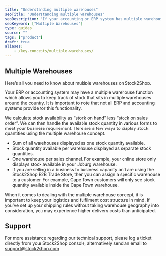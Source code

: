 ```yaml
---
title: "Understanding multiple warehouses"
seoTitle: "Understanding multiple warehouses"
seoDescription: "If your accounting or ERP system has multiple warehouse functionality, the Stock2Shop integration can handle the concept in a variety of ways. Let us help you tailor the perfect solution for your business. Find out more!"
seoKeyword: ["Multiple Warehouses"]
type: guides
source: ""
tags: ["product"]
draft: true
aliases:
    - /key-concepts/multiple-warehouses/
---
```


## Multiple Warehouses
Here’s all you need to know about multiple warehouses on Stock2Shop.

Your ERP or accounting system may have a multiple warehouse function which allows you to keep track of stock that sits in multiple warehouses around the country.
It is important to note that not all ERP and accounting systems provide for this functionality.

We calculate stock availability as “stock on hand” less “stock on sales order”.
We can then handle the available stock quantity in various forms to meet your business requirement.
Here are a few ways to display stock quantities using the multiple warehouse concept.

*   Sum of all warehouses displayed as one stock quantity available.
*   Stock quantity available per warehouse displayed as separate stock quantities.
*   One warehouse per sales channel. For example, your online store only displays stock available in your Joburg warehouse.
*   If you are selling in a business to business capacity and are using the Stock2Shop B2B Trade Store, then you can assign a specific warehouse to a customer. For example, Cape Town customers will only see stock quantity available inside the Cape Town warehouse.

When it comes to dealing with the multiple warehouse concept, it is important to keep your logistics and fulfilment cost structure in mind.
If you’ve set up your shipping rules without taking warehouse geography into consideration, you may experience higher delivery costs than anticipated.

## Support
For more assistance regarding our technical support, please log a ticket
directly from your Stock2Shop console, alternatively send an email to support@stock2shop.com
